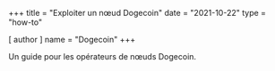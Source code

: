 +++
title = "Exploiter un nœud Dogecoin"
date = "2021-10-22"
type = "how-to"

[ author ]
  name = "Dogecoin"
+++

Un guide pour les opérateurs de nœuds Dogecoin.
